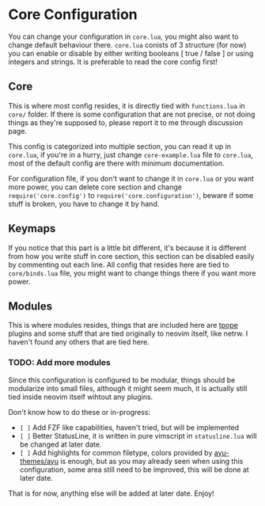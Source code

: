 # Core Configuration

You can change your configuration in `core.lua`, you might also want to
change default behaviour there. `core.lua` conists of 3 structure (for now)
you can enable or disable by either writing booleans [ true / false ] or
using integers and strings. It is preferable to read the core config first!

## Core

This is where most config resides, it is directly tied with `functions.lua`
in `core/` folder. If there is some configuration that are not precise, or
not doing things as they're supposed to, please report it to me through
discussion page.

This config is categorized into multiple section, you can read it up in
`core.lua`, if you're in a hurry, just change `core-example.lua` file to
`core.lua`, most of the default config are there with minimum documentation.

For configuration file, if you don't want to change it in `core.lua` or you
want more power, you can delete core section and change
`require('core.config')` to `require('core.configuration')`, beware if some
stuff is broken, you have to change it by hand.

## Keymaps

If you notice that this part is a little bit different, it's because it is
different from how you write stuff in core section, this section can be
disabled easily by commenting out each line. All config that resides here
are tied to `core/binds.lua` file, you might want to change things there
if you want more power.

## Modules

This is where modules resides, things that are included here are
[tpope](https://github.com/tpope) plugins and some stuff that are
tied originally to neovim itself, like netrw. I haven't found any
others that are tied here.

### TODO: Add more modules

Since this configuration is configured to be modular, things should
be modularize into small files, although it might seem much, it is
actually still tied inside neovim itself wihtout any plugins.

Don't know how to do these or in-progress:
- `[ ]` Add FZF like capabilities, haven't tried, but will be implemented
- `[ ]` Better StatusLine, it is written in pure vimscript in `statusline.lua`
will be changed at later date.
- `[ ]` Add highlights for common filetype, colors provided by
[ayu-themes/ayu](https://github.com/ayu-theme/ayu-vim) is enough, but
as you may already seen when using this configuration, some area still
need to be improved, this will be done at later date.

That is for now, anything else will be added at later date. Enjoy!

